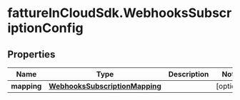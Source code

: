 # fattureInCloudSdk.WebhooksSubscriptionConfig

## Properties

Name | Type | Description | Notes
------------ | ------------- | ------------- | -------------
**mapping** | [**WebhooksSubscriptionMapping**](WebhooksSubscriptionMapping.md) |  | [optional] 



